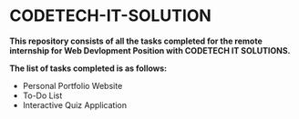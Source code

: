 # CODETECH-IT-SOLUTION

<b>This repository consists of all the tasks completed for the remote internship for Web Devlopment Position with CODETECH IT SOLUTIONS.</b>
<br>
<p><b>The list of tasks completed is as follows:</b></p>
<ul type="i">
  <li> Personal Portfolio Website</li>
  <li>To-Do List</li>
  <li>Interactive Quiz Application</li>
</ul>

